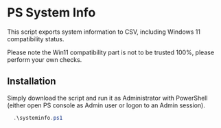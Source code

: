 
# PS System Info

This script exports system information to CSV, including Windows 11 compatibility status.

Please note the Win11 compatibility part is not to be trusted 100%, please perform your own checks.


## Installation

Simply download the script and run it as Administrator with PowerShell (either open PS console as Admin user or logon to an Admin session).

```powershell
  .\systeminfo.ps1
```
    
